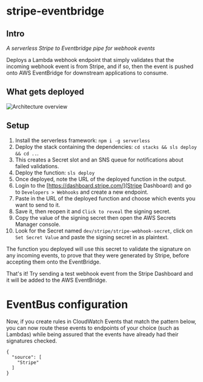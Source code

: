 # stripe-eventbridge

##  Intro

_A serverless Stripe to Eventbridge pipe for webhook events_

Deploys a Lambda webhook endpoint that simply validates that the incoming webhook event is from Stripe,
and if so, then the event is pushed onto AWS EventBridge for downstream applications to consume.

## What gets deployed

![Architecture overview](https://raw.githubusercontent.com/rangle/stripe-eventbridge/master/img/stripe-eventbridge.png)

## Setup

1) Install the serverless framework: `npm i -g serverless`
2) Deploy the stack containing the dependencies: `cd stacks && sls deploy && cd ..`.  
3) This creates a Secret slot and an SNS queue for notifications about failed validations.
4) Deploy the function: `sls deploy`
5) Once deployed, note the URL of the deployed function in the output.
6) Login to the [https://dashboard.stripe.com/](Stripe Dashboard) and go to `Developers > Webhooks` and create a new endpoint.
7) Paste in the URL of the deployed function and choose which events you want to send to it.  
8) Save it, then reopen it and `Click to reveal` the signing secret.
9) Copy the value of the signing secret then open the AWS Secrets Manager console.
10) Look for the Secret named `dev/stripe/stripe-webhook-secret`, click on `Set Secret Value` and paste the signing secret in as plaintext.

The function you deployed will use this secret to validate the signature on any incoming events, to prove
that they were generated by Stripe, before accepting them onto the EventBridge.

That's it!
Try sending a test webhook event from the Stripe Dashboard and it will be added to the AWS EventBridge.


# EventBus configuration

Now, if you create rules in CloudWatch Events that match the pattern below, you can now route these events to endpoints of your choice (such as Lambdas) while being assured that the events have already had their signatures checked.
```
{
  "source": [
    "Stripe"
  ]
}
```
